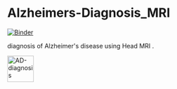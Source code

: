 # Alzheimers-Diagnosis_MRI

[![Binder](https://mybinder.org/badge_logo.svg)]([![Binder](https://mybinder.org/badge_logo.svg)](https://mybinder.org/v2/gh/nikhilreddybilla28/Alzheimers-Diagnosis_MRI/main))

diagnosis of Alzheimer's disease using Head MRI .

<a href="https://hub.gke2.mybinder.org/user/nikhilreddybill-s-diagnosis_mri-20qkr8i2/voila/render/Alzheimers_MRI_App.ipynb?token=25-miSEtSQKXO46CMLnPIg">
  <img align="left" alt="AD-diagnosis" width="60px" src="https://encrypted-tbn0.gstatic.com/images?q=tbn%3AANd9GcSvg5nYCYEGgg3Xu1oEOeiJB8XiCkEecCx4PQ&usqp=CAU" />
</a>



